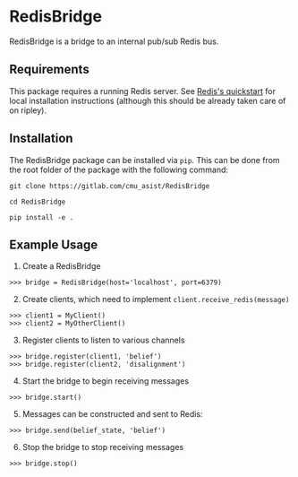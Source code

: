 # RedisBridge

RedisBridge is a bridge to an internal pub/sub Redis bus.

## Requirements

This package requires a running Redis server. See [Redis's quickstart](https://redis.io/topics/quickstart) for local installation instructions (although this should be already taken care of on ripley).

## Installation

The RedisBridge package can be installed via `pip`.  This can be done from the root folder of the package with the following command:

```git clone https://gitlab.com/cmu_asist/RedisBridge```

```cd RedisBridge```

```pip install -e .```

## Example Usage

1. Create a RedisBridge

```
>>> bridge = RedisBridge(host='localhost', port=6379)
```

2. Create clients, which need to implement `client.receive_redis(message)`

```
>>> client1 = MyClient()
>>> client2 = MyOtherClient()
```

3. Register clients to listen to various channels

```
>>> bridge.register(client1, 'belief')
>>> bridge.register(client2, 'disalignment')
```

4. Start the bridge to begin receiving messages

```
>>> bridge.start()
```

5. Messages can be constructed and sent to Redis:

```
>>> bridge.send(belief_state, 'belief')
```

6. Stop the bridge to stop receiving messages

```
>>> bridge.stop()
```
